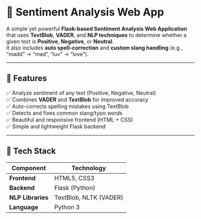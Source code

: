 # 🧠 Sentiment Analysis Web App

A simple yet powerful **Flask-based Sentiment Analysis Web Application** that uses **TextBlob**, **VADER**, and **NLP techniques** to determine whether a given text is **Positive**, **Negative**, or **Neutral**.  
It also includes **auto spell-correction** and **custom slang handling** (e.g., “madd” → “mad”, “luv” → “love”).

---

## 🚀 Features

✅ Analyze sentiment of any text (Positive, Negative, Neutral)  
✅ Combines **VADER** and **TextBlob** for improved accuracy  
✅ Auto-corrects spelling mistakes using TextBlob  
✅ Detects and fixes common slang/typo words  
✅ Beautiful and responsive frontend (HTML + CSS)  
✅ Simple and lightweight Flask backend  

---

## 🧩 Tech Stack

| Component | Technology |
|------------|-------------|
| **Frontend** | HTML5, CSS3 |
| **Backend** | Flask (Python) |
| **NLP Libraries** | TextBlob, NLTK (VADER) |
| **Language** | Python 3 |



